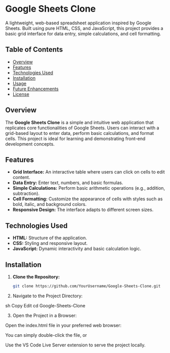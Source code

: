 # Google Sheets Clone

A lightweight, web-based spreadsheet application inspired by Google Sheets. Built using pure HTML, CSS, and JavaScript, this project provides a basic grid interface for data entry, simple calculations, and cell formatting.

## Table of Contents

- [Overview](#overview)
- [Features](#features)
- [Technologies Used](#technologies-used)
- [Installation](#installation)
- [Usage](#usage)
- [Future Enhancements](#future-enhancements)
- [License](#license)

## Overview

The **Google Sheets Clone** is a simple and intuitive web application that replicates core functionalities of Google Sheets. Users can interact with a grid-based layout to enter data, perform basic calculations, and format cells. This project is ideal for learning and demonstrating front-end development concepts.

## Features

- **Grid Interface:** An interactive table where users can click on cells to edit content.
- **Data Entry:** Enter text, numbers, and basic formulas.
- **Simple Calculations:** Perform basic arithmetic operations (e.g., addition, subtraction).
- **Cell Formatting:** Customize the appearance of cells with styles such as bold, italic, and background colors.
- **Responsive Design:** The interface adapts to different screen sizes.

## Technologies Used

- **HTML:** Structure of the application.
- **CSS:** Styling and responsive layout.
- **JavaScript:** Dynamic interactivity and basic calculation logic.

## Installation

1. **Clone the Repository:**

   ```sh
   git clone https://github.com/YourUsername/Google-Sheets-Clone.git

2. Navigate to the Project Directory:

sh
Copy
Edit
cd Google-Sheets-Clone

3. Open the Project in a Browser:

Open the index.html file in your preferred web browser:

You can simply double-click the file, or

Use the VS Code Live Server extension to serve the project locally.
